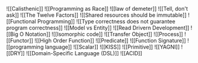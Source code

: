 ![[Calisthenic]]
![[Programming as Race]]
![[law of demeter]]
![[Tell, don't ask]]
![[The Twelve Factors]]
![[Shared resources should be immutable]]
![[Functional Programming]]
![[Type correctness does not guarantee program correctness]]
![[Model vs Entity]]
![[Read Drivern Development]]
![[Big O Notation]]
![[Isomorphic code]]
![[Transfer Object]]
![[Process]]
![[Functor]]
![[High Order Function]]
![[Predicate]]
![[Function Signature]]
![[programming language]]
![[Scalar]]
![[KISS]]
![[Primitive]]
![[YAGNI]]
![[DRY]]
![[Domain-Specific Language (DSL)]]
![[ACID]]